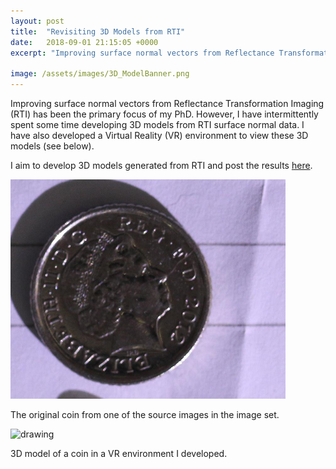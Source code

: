 ```yaml
---
layout: post
title:  "Revisiting 3D Models from RTI"
date:   2018-09-01 21:15:05 +0000
excerpt: "Improving surface normal vectors from Reflectance Transformation Imaging (RTI) has been the primary focus of my PhD. However, I have intermittently spent some time developing 3D models"

image: /assets/images/3D_ModelBanner.png
---
```

Improving surface normal vectors from Reflectance Transformation Imaging (RTI) has been the primary focus of my PhD. 
However, I have intermittently spent some time developing 3D models from RTI surface normal data.
I have also developed a Virtual Reality (VR) environment to view these 3D models (see below).

I aim to develop 3D models generated from RTI and post the results [here][models-link].


![The original coin from one of the source images in the image set.](/assets/images/IMG_0817a.png)
 
The original coin from one of the source images in the image set.

<img src="/assets/images/3D_coin.gif" alt="drawing" width="100"/>
 
3D model of a coin in a VR environment I developed.




[models-link]: https://sketchfab.com/MatthewMcGuigan


